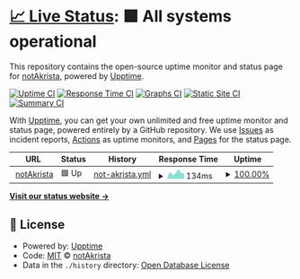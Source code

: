 # [📈 Live Status](https://status.notakrista.com): <!--live status--> **🟩 All systems operational**

This repository contains the open-source uptime monitor and status page for [notAkrista](www.notakrista.com), powered by [Upptime](https://github.com/upptime/upptime).

[![Uptime CI](https://github.com/akrista/upptime/workflows/Uptime%20CI/badge.svg)](https://github.com/akrista/upptime/actions?query=workflow%3A%22Uptime+CI%22)
[![Response Time CI](https://github.com/akrista/upptime/workflows/Response%20Time%20CI/badge.svg)](https://github.com/akrista/upptime/actions?query=workflow%3A%22Response+Time+CI%22)
[![Graphs CI](https://github.com/akrista/upptime/workflows/Graphs%20CI/badge.svg)](https://github.com/akrista/upptime/actions?query=workflow%3A%22Graphs+CI%22)
[![Static Site CI](https://github.com/akrista/upptime/workflows/Static%20Site%20CI/badge.svg)](https://github.com/akrista/upptime/actions?query=workflow%3A%22Static+Site+CI%22)
[![Summary CI](https://github.com/akrista/upptime/workflows/Summary%20CI/badge.svg)](https://github.com/akrista/upptime/actions?query=workflow%3A%22Summary+CI%22)

With [Upptime](https://upptime.js.org), you can get your own unlimited and free uptime monitor and status page, powered entirely by a GitHub repository. We use [Issues](https://github.com/akrista/upptime/issues) as incident reports, [Actions](https://github.com/akrista/upptime/actions) as uptime monitors, and [Pages](https://status.notakrista.com) for the status page.

<!--start: status pages-->
<!-- This summary is generated by Upptime (https://github.com/upptime/upptime) -->
<!-- Do not edit this manually, your changes will be overwritten -->
<!-- prettier-ignore -->
| URL | Status | History | Response Time | Uptime |
| --- | ------ | ------- | ------------- | ------ |
| <img alt="" src="https://www.notakrista.com/favicon.svg" height="13"> [notAkrista](https://www.notakrista.com) | 🟩 Up | [not-akrista.yml](https://github.com/Akrista/upptime/commits/HEAD/history/not-akrista.yml) | <details><summary><img alt="Response time graph" src="./graphs/not-akrista/response-time-week.png" height="20"> 134ms</summary><br><a href="https://status.notakrista.com/history/not-akrista"><img alt="Response time 155" src="https://img.shields.io/endpoint?url=https%3A%2F%2Fraw.githubusercontent.com%2FAkrista%2Fupptime%2FHEAD%2Fapi%2Fnot-akrista%2Fresponse-time.json"></a><br><a href="https://status.notakrista.com/history/not-akrista"><img alt="24-hour response time 123" src="https://img.shields.io/endpoint?url=https%3A%2F%2Fraw.githubusercontent.com%2FAkrista%2Fupptime%2FHEAD%2Fapi%2Fnot-akrista%2Fresponse-time-day.json"></a><br><a href="https://status.notakrista.com/history/not-akrista"><img alt="7-day response time 134" src="https://img.shields.io/endpoint?url=https%3A%2F%2Fraw.githubusercontent.com%2FAkrista%2Fupptime%2FHEAD%2Fapi%2Fnot-akrista%2Fresponse-time-week.json"></a><br><a href="https://status.notakrista.com/history/not-akrista"><img alt="30-day response time 161" src="https://img.shields.io/endpoint?url=https%3A%2F%2Fraw.githubusercontent.com%2FAkrista%2Fupptime%2FHEAD%2Fapi%2Fnot-akrista%2Fresponse-time-month.json"></a><br><a href="https://status.notakrista.com/history/not-akrista"><img alt="1-year response time 155" src="https://img.shields.io/endpoint?url=https%3A%2F%2Fraw.githubusercontent.com%2FAkrista%2Fupptime%2FHEAD%2Fapi%2Fnot-akrista%2Fresponse-time-year.json"></a></details> | <details><summary><a href="https://status.notakrista.com/history/not-akrista">100.00%</a></summary><a href="https://status.notakrista.com/history/not-akrista"><img alt="All-time uptime 100.00%" src="https://img.shields.io/endpoint?url=https%3A%2F%2Fraw.githubusercontent.com%2FAkrista%2Fupptime%2FHEAD%2Fapi%2Fnot-akrista%2Fuptime.json"></a><br><a href="https://status.notakrista.com/history/not-akrista"><img alt="24-hour uptime 100.00%" src="https://img.shields.io/endpoint?url=https%3A%2F%2Fraw.githubusercontent.com%2FAkrista%2Fupptime%2FHEAD%2Fapi%2Fnot-akrista%2Fuptime-day.json"></a><br><a href="https://status.notakrista.com/history/not-akrista"><img alt="7-day uptime 100.00%" src="https://img.shields.io/endpoint?url=https%3A%2F%2Fraw.githubusercontent.com%2FAkrista%2Fupptime%2FHEAD%2Fapi%2Fnot-akrista%2Fuptime-week.json"></a><br><a href="https://status.notakrista.com/history/not-akrista"><img alt="30-day uptime 100.00%" src="https://img.shields.io/endpoint?url=https%3A%2F%2Fraw.githubusercontent.com%2FAkrista%2Fupptime%2FHEAD%2Fapi%2Fnot-akrista%2Fuptime-month.json"></a><br><a href="https://status.notakrista.com/history/not-akrista"><img alt="1-year uptime 100.00%" src="https://img.shields.io/endpoint?url=https%3A%2F%2Fraw.githubusercontent.com%2FAkrista%2Fupptime%2FHEAD%2Fapi%2Fnot-akrista%2Fuptime-year.json"></a></details>

<!--end: status pages-->

[**Visit our status website →**](https://status.notakrista.com)

## 📄 License

- Powered by: [Upptime](https://github.com/upptime/upptime)
- Code: [MIT](./LICENSE) © [notAkrista](www.notakrista.com)
- Data in the `./history` directory: [Open Database License](https://opendatacommons.org/licenses/odbl/1-0/)
